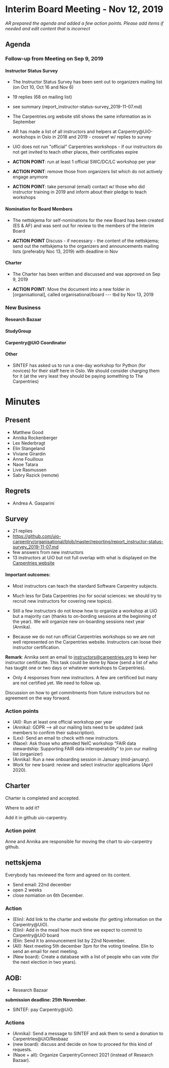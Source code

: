 # Interim Board Meeting - Nov 12, 2019

*AR prepared the agenda and added a few action points. Please add items if needed and edit content that is incorrect*

## Agenda

### Follow-up from Meeting on Sep 9, 2019

#### Instructor Status Survey

* The Instructor Status Survey has been sent out to organizers mailing list (on Oct 10, Oct 16 and Nov 6)
* 19 replies (68 on mailing list)
* see summary (report_instructor-status-survey_2019-11-07.md)
* The Carpentries.org website still shows the same information as in September
* AR has made a list of all instructors and helpers at Carpentry@UiO-workshops in Oslo in 2018 and 2019 - crossref w/ replies to survey
* UiO does not run "official" Carpentries workshops - if our instructors do not get invited to teach other places, their certificates expire
* **ACTION POINT**: run at least 1 official SWC/DC/LC workshop per year

* **ACTION POINT**: remove those from organizers list which do not actively engage anymore

* **ACTION POINT**: take personal (email) contact w/ those who did instructor training in 2019 and inform about their pledge to teach workshops

#### Nomination for Board Members

* The nettskjema for self-nominations for the new Board has been created (ES & AF) and was sent out for review to the members of the Interim Board

* **ACTION POINT** Discuss - if necessary - the content of the nettskjema; send out the nettskjema to the organizers and announcements mailing lists (preferably Noc 13, 2019) with deadline in Nov

#### Charter

* The Charter has been written and discussed and was approved on Sep 9, 2019

* **ACTION POINT**: Move the document into a new folder in [organisational], called organisational/board --- tbd by Nov 13, 2019

### New Business

#### Research Bazaar

#### StudyGroup

#### Carpentry@UiO Coordinator

#### Other

* SINTEF has asked us to run a one-day workshop for Python (for novices) for their staff here in Oslo. We should consider charging them for it (at the very least they should be paying something to The Carpentries)

# Minutes

## Present

- Matthew Good
- Annika Rockenberger
- Lex Nederbragt 
- Elin Stangeland  
- Viviane Girardin 
- Anne Fouilloux
- Naoe Tatara
- Live Rasmussen 
- Sabry Razick (remote)

## Regrets

- Andrea A. Gasparini  

## Survey

- 21 replies
- https://github.com/uio-carpentry/organisational/blob/master/reporting/report_instructor-status-survey_2019-11-07.md
- few answers from new instructors
- 13 instructors at UiO but not full overlap with what is displayed on the [Carpentries website](https://carpentries.org/instructors-map/)

#### Important outcomes:

- Most instructors can teach the standard Software Carpentry subjects. 
- Much less for Data Carpentries (no for social sciences: we should try to recruit new instructors for covering new topics).

- Still a few instructors do not know how to organize a workshop at UiO but a majority can (thanks to on-bording sessions at the beginning of the year). We will organize new on-boarding sessions next year (Annika).

- Because we do not run official Carpentries workshops so we are not well represented on the Carpentries website. Instructors can loose their instructor certification.

**Remark**: Annika sent an email to instructors@carpentries.org to keep her instructor certificate. This task could be done by Naoe (send a list of who has taught one or two days or whatever workshops to Carpentries).

- Only 4 responses from new instructors. A few are certificed but many are not certified yet. We need to follow up.

Discussion on how to get commitments from future instructors but no agreement on the way forward.

### Action points

- (All): Run at least one official workshop per year
- (Annika): GDPR --> all our mailing lists need to be updated (ask members to confirm their subscription).
- (Lex): Send an email to check with new instructors.
- (Naoe): Ask those who attended NeIC workshop "FAIR data stewardship: Supporting FAIR data interoperability" to join our mailing list (organizer)
- (Annika):  Run a new onboarding session in January (mid-january).
- Work for new board: review and select instructor applications (April 2020).


## Charter

Charter is completed and accepted.

Where to add it?

Add it in github uio-carpentry.

### Action point

Anne and Annika are responsible for moving the chart to uio-carpentry github.

## nettskjema

Everybody has reviewed the form and agreed on its content. 
- Send email: 22nd december
- open 2 weeks
- close nomiation on 6th December.

### Action

- (Elin): Add link to the charter and website (for getting information on the Carpentry@UiO).
- (Elin): Add in the meail how much time we expect to commit to Carpentry@UiO board
- (Elin: Send it to announcement list by 22nd November.
- (All): Next meeting 5th december 3pm for the voting timeline. Elin to send an email for next meeting. 
- (New board): Create a database with a list of people who can vote (for the next election in two years).



## AOB: 

- Research Bazaar 

**submission deadline: 25th November**.


- SINTEF: pay Carpentry@UiO. 

### Actions

- (Annika): Send a message to SINTEF and ask them to send a donation to Carpentries@UiO/Resbaaz
- (new board): discuss and decide on how to proceed for this kind of requests.
- (Naoe + all): Organize CarpentryConnect 2021 (instead of Research Bazaar).
